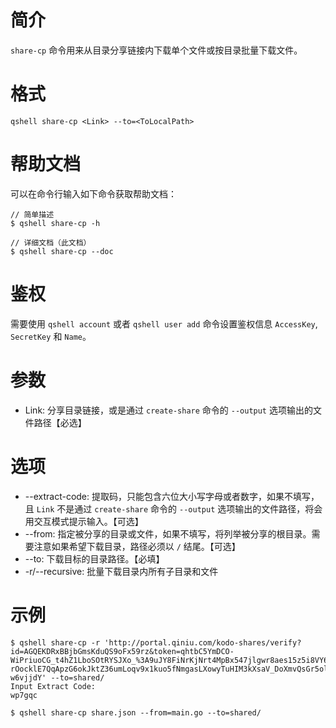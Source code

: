 # 简介
`share-cp` 命令用来从目录分享链接内下载单个文件或按目录批量下载文件。

# 格式
```
qshell share-cp <Link> --to=<ToLocalPath>
```

# 帮助文档
可以在命令行输入如下命令获取帮助文档：
```
// 简单描述
$ qshell share-cp -h

// 详细文档（此文档）
$ qshell share-cp --doc
```

# 鉴权
需要使用 `qshell account` 或者 `qshell user add` 命令设置鉴权信息 `AccessKey`, `SecretKey` 和 `Name`。

# 参数
- Link: 分享目录链接，或是通过 `create-share` 命令的 `--output` 选项输出的文件路径【必选】

# 选项
- --extract-code: 提取码，只能包含六位大小写字母或者数字，如果不填写，且 `Link` 不是通过 `create-share` 命令的 `--output` 选项输出的文件路径，将会用交互模式提示输入。【可选】
- --from: 指定被分享的目录或文件，如果不填写，将列举被分享的根目录。需要注意如果希望下载目录，路径必须以 `/` 结尾。【可选】
- --to: 下载目标的目录路径。【必填】
- -r/--recursive: 批量下载目录内所有子目录和文件

# 示例
```
$ qshell share-cp -r 'http://portal.qiniu.com/kodo-shares/verify?id=AGQEKDRxBBjbGmsKduQS9oFx59rz&token=qhtbC5YmDCO-WiPriuoCG_t4hZ1LboSOtRYSJXo_%3A9uJY8FiNrKjNrt4MpBx547jlgwr8aes15z5i8VY6l5SU6ga2IKWDBSGTv1jo-rOocklE7QqApzG6okJktZ36umLoqv9x1kuo5fNmgasLXowyTuHIM3kXsaV_DoXmvQsGr5ol6j4RtrmLcKdtXhpkGH8MfSjEgRV91Bx_Q_mSwpJ1028p8yZCSad_QOu_kSPxzeLZmWlUpAtO2oEXdbMTBxhTCH_3awCgqkgoogi0FQGP4zHxeFr0n3vj69DpmWqe6DiYbYLivCuU0kOF5Khv4I6-w6vjjdY' --to=shared/
Input Extract Code:
wp7gqc

$ qshell share-cp share.json --from=main.go --to=shared/
```
